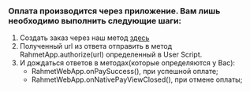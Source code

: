 ### Оплата производится через приложение. Вам лишь необходимо выполнить следующие шаги: 
1) Создать заказ через наш метод [здесь](https://github.com/ulan61/docs/blob/master/docs/order.md) 
2) Полученный url из ответа отправить в метод RahmetApp.authorize(url) определенный в User Script.
3) И дождаться ответов в методах(которые определяются у Вас):
    - RahmetWebApp.onPaySuccess(), при успешной оплате;
    - RahmetWebApp.onNativePayViewClosed(), при отмене оплаты;
